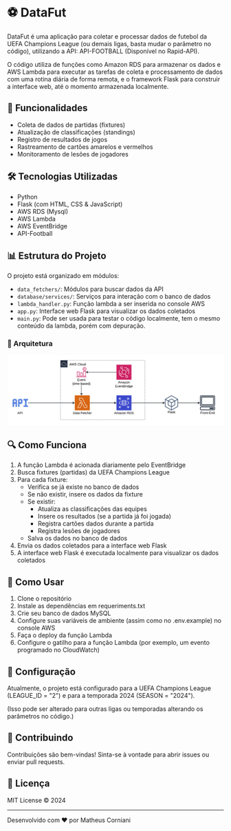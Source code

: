 # ⚽ DataFut

DataFut é uma aplicação para coletar e processar dados de futebol da UEFA Champions League (ou demais ligas, basta mudar o parâmetro no código), utilizando a API: API-FOOTBALL (Disponível no Rapid-API).

O código utiliza de funções como Amazon RDS para armazenar os dados e AWS Lambda para executar as tarefas de coleta e processamento de dados com uma rotina diária de forma remota, e o framework Flask para construir a interface web, até o momento armazenada localmente.

## 🚀 Funcionalidades

- Coleta de dados de partidas (fixtures)
- Atualização de classificações (standings)
- Registro de resultados de jogos
- Rastreamento de cartões amarelos e vermelhos
- Monitoramento de lesões de jogadores

## 🛠 Tecnologias Utilizadas

- Python
- Flask (com HTML, CSS & JavaScript)
- AWS RDS (Mysql)
- AWS Lambda
- AWS EventBridge
- API-Football

## 📊 Estrutura do Projeto

O projeto está organizado em módulos:

- `data_fetchers/`: Módulos para buscar dados da API
- `database/services/`: Serviços para interação com o banco de dados
- `lambda_handler.py`: Função lambda a ser inserida no console AWS
- `app.py`: Interface web Flask para visualizar os dados coletados
- `main.py`: Pode ser usada para testar o código localmente, tem o mesmo conteúdo da lambda, porém com depuração.

### 🌟 Arquitetura

![Arquitetura do Projeto](architeture.png)

## 🔍 Como Funciona

1. A função Lambda é acionada diariamente pelo EventBridge
2. Busca fixtures (partidas) da UEFA Champions League
3. Para cada fixture:
   - Verifica se já existe no banco de dados
   - Se não existir, insere os dados da fixture
   - Se existir:
     - Atualiza as classificações das equipes
     - Insere os resultados (se a partida já foi jogada)
     - Registra cartões dados durante a partida
     - Registra lesões de jogadores
   - Salva os dados no banco de dados
4. Envia os dados coletados para a interface web Flask
5. A interface web Flask é executada localmente para visualizar os dados coletados


## 🚀 Como Usar

1. Clone o repositório
2. Instale as dependências em requeriments.txt
3. Crie seu banco de dados MySQL
4. Configure suas variáveis de ambiente (assim como no .env.example) no console AWS 
5. Faça o deploy da função Lambda
6. Configure o gatilho para a função Lambda (por exemplo, um evento programado no CloudWatch)

## 🔧 Configuração

Atualmente, o projeto está configurado para a UEFA Champions League (LEAGUE_ID = "2") e para a temporada 2024 (SEASON = "2024"). 

(Isso pode ser alterado para outras ligas ou temporadas alterando os parâmetros no código.)

## 🤝 Contribuindo

Contribuições são bem-vindas! Sinta-se à vontade para abrir issues ou enviar pull requests.

## 📝 Licença

MIT License © 2024

---

Desenvolvido com ❤️ por Matheus Corniani